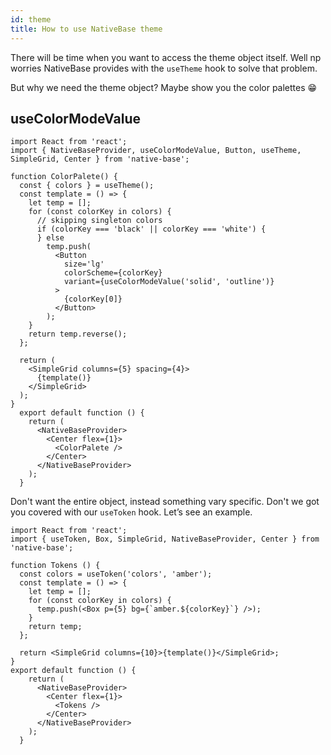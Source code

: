 ```yaml
---
id: theme
title: How to use NativeBase theme
---
```


There will be time when you want to access the theme object itself. Well np worries NativeBase provides with the `useTheme` hook to solve that problem.

But why we need the theme object? Maybe show you the color palettes 😁

## useColorModeValue

```SnackPlayer name=Box%20Example
import React from 'react';
import { NativeBaseProvider, useColorModeValue, Button, useTheme, SimpleGrid, Center } from 'native-base';

function ColorPalete() {
  const { colors } = useTheme();
  const template = () => {
    let temp = [];
    for (const colorKey in colors) {
      // skipping singleton colors
      if (colorKey === 'black' || colorKey === 'white') {
      } else
        temp.push(
          <Button
            size='lg'
            colorScheme={colorKey}
            variant={useColorModeValue('solid', 'outline')}
          >
            {colorKey[0]}
          </Button>
        );
    }
    return temp.reverse();
  };

  return (
    <SimpleGrid columns={5} spacing={4}>
      {template()}
    </SimpleGrid>
  );
}
  export default function () {
    return (
      <NativeBaseProvider>
        <Center flex={1}>
          <ColorPalete />
        </Center>
      </NativeBaseProvider>
    );
  }
```

Don't want the entire object, instead something vary specific. Don't we got you covered with our `useToken` hook. Let’s see an example.

```SnackPlayer name=useToken
import React from 'react';
import { useToken, Box, SimpleGrid, NativeBaseProvider, Center } from 'native-base';

function Tokens () {
  const colors = useToken('colors', 'amber');
  const template = () => {
    let temp = [];
    for (const colorKey in colors) {
      temp.push(<Box p={5} bg={`amber.${colorKey}`} />);
    }
    return temp;
  };

  return <SimpleGrid columns={10}>{template()}</SimpleGrid>;
}
export default function () {
    return (
      <NativeBaseProvider>
        <Center flex={1}>
          <Tokens />
        </Center>
      </NativeBaseProvider>
    );
  }
```
